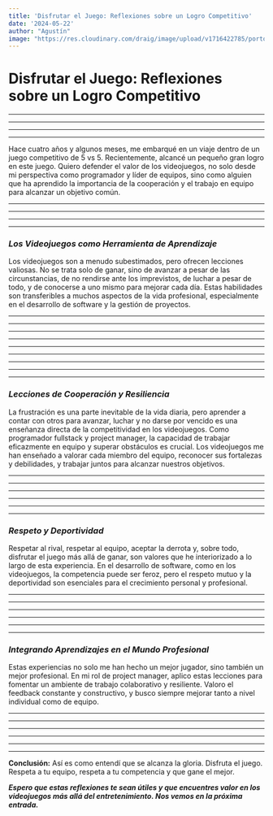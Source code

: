 ```yaml
---
title: 'Disfrutar el Juego: Reflexiones sobre un Logro Competitivo'
date: '2024-05-22'
author: "Agustín"
image: "https://res.cloudinary.com/draig/image/upload/v1716422785/portolio-personal/blog/qkpoou8imexqfckdcwks.webp"
---
```

# **Disfrutar el Juego: Reflexiones sobre un Logro Competitivo**
---------------------------
----------------------------
---------------------------
----------------------------

Hace cuatro años y algunos meses, me embarqué en un viaje dentro de un juego competitivo de 5 vs 5. Recientemente, alcancé un pequeño gran logro en este juego. Quiero defender el valor de los videojuegos, no solo desde mi perspectiva como programador y líder de equipos, sino como alguien que ha aprendido la importancia de la cooperación y el trabajo en equipo para alcanzar un objetivo común.

---------------------------
----------------------------
---------------------------
----------------------------
### *Los Videojuegos como Herramienta de Aprendizaje*

Los videojuegos son a menudo subestimados, pero ofrecen lecciones valiosas. No se trata solo de ganar, sino de avanzar a pesar de las circunstancias, de no rendirse ante los imprevistos, de luchar a pesar de todo, y de conocerse a uno mismo para mejorar cada día. Estas habilidades son transferibles a muchos aspectos de la vida profesional, especialmente en el desarrollo de software y la gestión de proyectos.

---------------------------
----------------------------
---------------------------
----------------------------
---------------------------
----------------------------
----------------------------
---------------------------
----------------------------
### *Lecciones de Cooperación y Resiliencia*
La frustración es una parte inevitable de la vida diaria, pero aprender a contar con otros para avanzar, luchar y no darse por vencido es una enseñanza directa de la competitividad en los videojuegos. Como programador fullstack y project manager, la capacidad de trabajar eficazmente en equipo y superar obstáculos es crucial. Los videojuegos me han enseñado a valorar cada miembro del equipo, reconocer sus fortalezas y debilidades, y trabajar juntos para alcanzar nuestros objetivos.

----------------------------
---------------------------
----------------------------
----------------------------
---------------------------
----------------------------
### *Respeto y Deportividad*
Respetar al rival, respetar al equipo, aceptar la derrota y, sobre todo, disfrutar el juego más allá de ganar, son valores que he interiorizado a lo largo de esta experiencia. En el desarrollo de software, como en los videojuegos, la competencia puede ser feroz, pero el respeto mutuo y la deportividad son esenciales para el crecimiento personal y profesional.

----------------------------
---------------------------
----------------------------
----------------------------
---------------------------
----------------------------
### *Integrando Aprendizajes en el Mundo Profesional*
Estas experiencias no solo me han hecho un mejor jugador, sino también un mejor profesional. En mi rol de project manager, aplico estas lecciones para fomentar un ambiente de trabajo colaborativo y resiliente. Valoro el feedback constante y constructivo, y busco siempre mejorar tanto a nivel individual como de equipo.

----------------------------
---------------------------
----------------------------
----------------------------
---------------------------
----------------------------
**Conclusión:**
Así es como entendí que se alcanza la gloria. Disfruta el juego. Respeta a tu equipo, respeta a tu competencia y que gane el mejor.


***Espero que estas reflexiones te sean útiles y que encuentres valor en los videojuegos más allá del entretenimiento. Nos vemos en la próxima entrada.***
